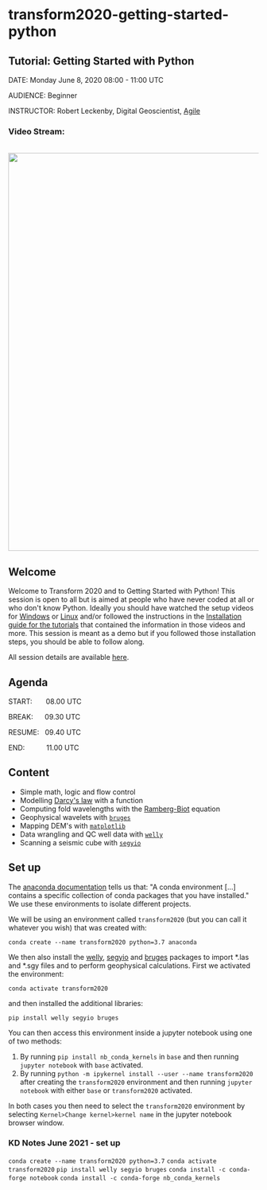 # transform2020-getting-started-python

## Tutorial: Getting Started with Python

DATE: Monday June 8, 2020 08:00 - 11:00 UTC

AUDIENCE: Beginner

INSTRUCTOR: Robert Leckenby, Digital Geoscientist, [Agile](https://agilescientific.com/)

### Video Stream:
<br>
<a href="https://youtu.be/iIOMiN8Cacs?t=294" target="_blank">
    <img src="./youtube_thumbnail.png" width=800 />
</a>

## Welcome
Welcome to Transform 2020 and to Getting Started with Python! This session is open to all but is aimed at people who have never coded at all or who don't know Python. Ideally you should have watched the setup videos for [Windows](https://youtu.be/FdatS_NKVrM) or [Linux](https://youtu.be/3ncwbHyZeAg) and/or followed the instructions in the [Installation guide for the tutorials](http://swu.ng/t20-python-setup) that contained the information in those videos and more. This session is meant as a demo but if you followed those installation steps, you should be able to follow along.

All session details are available [here](https://transform2020.sched.com/).

## Agenda
START:&nbsp;&nbsp;&nbsp;&nbsp;&nbsp;&nbsp;&nbsp;08.00 UTC

BREAK:&nbsp;&nbsp;&nbsp;&nbsp;&nbsp;&nbsp;09.30 UTC

RESUME:&nbsp;&nbsp;&nbsp;09.40 UTC

END:&nbsp;&nbsp;&nbsp;&nbsp;&nbsp;&nbsp;&nbsp;&nbsp;&nbsp;&nbsp;&nbsp;11.00 UTC

## Content

- Simple math, logic and flow control
- Modelling [Darcy's law](https://en.wikipedia.org/wiki/Darcy%27s_law) with a function
- Computing fold wavelengths with the [Ramberg-Biot](https://blogs.agu.org/mountainbeltway/2010/10/15/friday-fold-wavelength-contrast/) equation
- Geophysical wavelets with [`bruges`](https://github.com/agile-geoscience/bruges)
- Mapping DEM's with [`matplotlib`](https://matplotlib.org/)
- Data wrangling and QC well data with [`welly`](https://github.com/agile-geoscience/welly)
- Scanning a seismic cube with [`segyio`](https://github.com/equinor/segyio)

## Set up

The [anaconda documentation](https://docs.conda.io/projects/conda/en/latest/user-guide/concepts/environments.html#conda-environments) tells us that: "A conda environment [...] contains a specific collection of conda packages that you have installed." We use these environments to isolate different projects.

We will be using an environment called `transform2020` (but you can call it whatever you wish) that was created with:

`conda create --name transform2020 python=3.7 anaconda`

We then also install the [welly](https://github.com/agile-geoscience/welly), [segyio](https://github.com/equinor/segyio) and [bruges](https://github.com/agile-geoscience/bruges) packages to import \*.las and \*.sgy files and to perform geophysical calculations. First we activated the environment:

`conda activate transform2020`

and then installed the additional libraries:

`pip install welly segyio bruges`

You can then access this environment inside a jupyter notebook using one of two methods:
1. By running `pip install nb_conda_kernels` in `base` and then running `jupyter notebook` with `base` activated.
2. By running `python -m ipykernel install --user --name transform2020` after creating the `transform2020` environment and then running `jupyter notebook` with either `base` or `transform2020` activated.

In both cases you then need to select the `transform2020` environment by selecting `Kernel>Change kernel>kernel name` in the jupyter notebook browser window.

### KD Notes June 2021 - set up

`conda create --name transform2020 python=3.7`
`conda activate transform2020`
`pip install welly segyio bruges`
`conda install -c conda-forge notebook`
`conda install -c conda-forge nb_conda_kernels`
